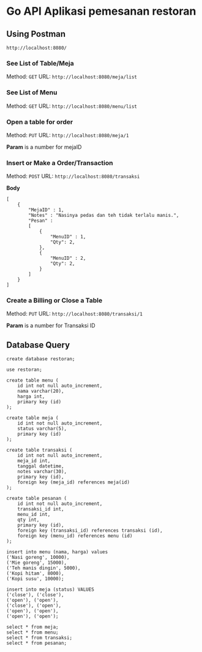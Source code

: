 # Go API Aplikasi pemesanan restoran

## Using Postman

`http://localhost:8080/`

### See List of Table/Meja

Method: `GET`
URL: `http://localhost:8080/meja/list`

### See List of Menu

Method: `GET`
URL: `http://localhost:8080/menu/list`

### Open a table for order

Method: `PUT`
URL: `http://localhost:8080/meja/1`

**Param** is a number for mejaID

### Insert or Make a Order/Transaction

Method: `POST`
URL: `http://localhost:8080/transaksi`

**Body**

```
[
    {
        "MejaID" : 1,
        "Notes" : "Nasinya pedas dan teh tidak terlalu manis.",
        "Pesan" :
        [
            {
                "MenuID" : 1,
                "Qty": 2,
            },
            {
                "MenuID" : 2,
                "Qty": 2,
            }
        ] 
    }
]
```

### Create a Billing or Close a Table

Method: `PUT`
URL: `http://localhost:8080/transaksi/1`

**Param** is a number for Transaksi ID

## Database Query

```
create database restoran;

use restoran;

create table menu (
	id int not null auto_increment,
    nama varchar(20),
    harga int,
    primary key (id)
);

create table meja (
	id int not null auto_increment,
    status varchar(5),
    primary key (id)
);

create table transaksi (
	id int not null auto_increment,
    meja_id int,
    tanggal datetime,
    notes varchar(30),
    primary key (id),
    foreign key (meja_id) references meja(id)
);

create table pesanan (
	id int not null auto_increment,
    transaksi_id int,
    menu_id int,
    qty int,
    primary key (id),
    foreign key (transaksi_id) references transaksi (id),
    foreign key (menu_id) references menu (id)
);

insert into menu (nama, harga) values
('Nasi goreng', 10000),
('Mie goreng', 15000),
('Teh manis dingin', 5000),
('Kopi hitam', 8000),
('Kopi susu', 10000);

insert into meja (status) VALUES
('close'), ('close'),
('open'), ('open'),
('close'), ('open'),
('open'), ('open'),
('open'), ('open');

select * from meja;
select * from menu;
select * from transaksi;
select * from pesanan;
```
